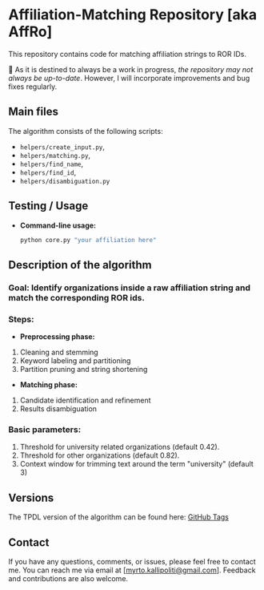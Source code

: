 # Affiliation-Matching Repository \[aka AffRo\]

This repository contains code for matching affiliation strings to ROR IDs.

🚀 As it is destined to always be a work in progress, *the repository may not always be up-to-date*. 
However, I will incorporate improvements and bug fixes regularly. 

## Main files

The algorithm consists of the following scripts:

- `helpers/create_input.py`,
- `helpers/matching.py`,
- `helpers/find_name`,
- `helpers/find_id`,
- `helpers/disambiguation.py` 



## Testing / Usage
- **Command-line usage:**  
  ```bash
  python core.py "your affiliation here"


## Description of the algorithm

### Goal: Identify organizations inside a raw affiliation string and match the corresponding ROR ids.

### Steps:

- **Preprocessing phase:** 
1. Cleaning and stemming
2. Keyword labeling and partitioning
3. Partition pruning and string shortening
- **Matching phase:**
1. Candidate identification and refinement
2. Results disambiguation

### Basic parameters:
1. Threshold for university related organizations (default 0.42).
2. Threshold for other organizations (default 0.82).
3. Context window for trimming text around the term "university" (default 3)

## Versions
The TPDL version of the algorithm can be found here: [GitHub Tags](https://github.com/mkallipo/affiliation-matching/tags)

## Contact

If you have any questions, comments, or issues, please feel free to contact me. You can reach me via email at [myrto.kallipoliti@gmail.com]. Feedback and contributions are also welcome.

